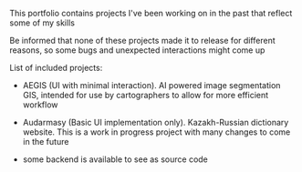 This portfolio contains projects I've been working on in the past that reflect some of my skills

Be informed that none of these projects made it to release for different reasons, so some bugs and unexpected interactions might come up

List of included projects:

- AEGIS (UI with minimal interaction). AI powered image segmentation GIS, intended for use by cartographers to allow for more efficient workflow
- Audarmasy (Basic UI implementation only). Kazakh-Russian dictionary website. This is a work in progress project with many changes to come in the future

- some backend is available to see as source code